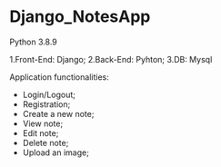 # Django_NotesApp
Python 3.8.9 

1.Front-End: Django;
2.Back-End: Pyhton;
3.DB: Mysql

Application functionalities:

- Login/Logout;
- Registration;
- Create a new note;
- View note;
- Edit note;
- Delete note;
- Upload an image;
